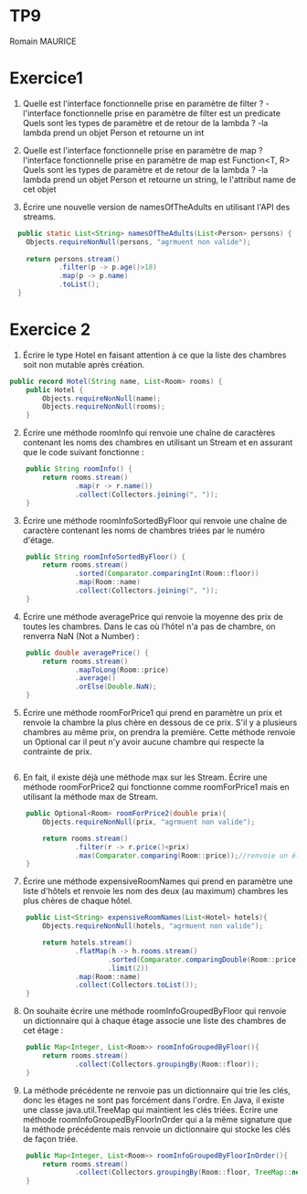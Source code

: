 TP9
===
Romain MAURICE

Exercice1
========
1) Quelle est l'interface fonctionnelle prise en paramètre de filter ?
-l'interface fonctionnelle prise en paramètre de filter est un predicate
Quels sont les types de paramètre et de retour de la lambda ?
-la lambda prend un objet Person et retourne un int

2) Quelle est l'interface fonctionnelle prise en paramètre de map ?
l'interface fonctionnelle prise en paramètre de map est Function<T, R>
Quels sont les types de paramètre et de retour de la lambda ?
-la lambda prend un objet Person et retourne un string, le l'attribut name de cet objet

3) Écrire une nouvelle version de namesOfTheAdults en utilisant l'API des streams.
```java
  public static List<String> namesOfTheAdults(List<Person> persons) {
	Objects.requireNonNull(persons, "agrmuent non valide");
	      
    return persons.stream()
    		.filter(p -> p.age()>18)
    		.map(p -> p.name)
    		.toList();
  }
```
Exercice 2
==========
1) Écrire le type Hotel en faisant attention à ce que la liste des chambres soit non mutable après création.
```java
public record Hotel(String name, List<Room> rooms) {
	public Hotel {
		Objects.requireNonNull(name);
		Objects.requireNonNull(rooms);
	}
```
2) Écrire une méthode roomInfo qui renvoie une chaîne de caractères contenant les noms des chambres en utilisant un Stream et en assurant que le code suivant fonctionne :
```java
	public String roomInfo() {
		return rooms.stream()
				.map(r -> r.name())
				.collect(Collectors.joining(", "));
	}
```
3) Écrire une méthode roomInfoSortedByFloor qui renvoie une chaîne de caractère contenant les noms de chambres triées par le numéro d'étage.
```java
	public String roomInfoSortedByFloor() {
		return rooms.stream()
				.sorted(Comparator.comparingInt(Room::floor))
				.map(Room::name)
				.collect(Collectors.joining(", "));				
	}
```
4) Écrire une méthode averagePrice qui renvoie la moyenne des prix de toutes les chambres. Dans le cas où l’hôtel n'a pas de chambre, on renverra NaN (Not a Number) :
```java
	public double averagePrice() {		
		return rooms.stream()
				.mapToLong(Room::price)
				.average()
				.orElse(Double.NaN);
	}
```
5) Écrire une méthode roomForPrice1 qui prend en paramètre un prix et renvoie la chambre la plus chère en dessous de ce prix. S'il y a plusieurs chambres au même prix, on prendra la première. Cette méthode renvoie un Optional car il peut n'y avoir aucune chambre qui respecte la contrainte de prix.
```java
```
6) En fait, il existe déjà une méthode max sur les Stream. Écrire une méthode roomForPrice2 qui fonctionne comme roomForPrice1 mais en utilisant la méthode max de Stream.
```java
	public Optional<Room> roomForPrice2(double prix){
		Objects.requireNonNull(prix, "agrmuent non valide");

		return rooms.stream()
				.filter(r -> r.price()<prix)
				.max(Comparator.comparing(Room::price));//renvoie un élément		
	}
```
7) Écrire une méthode expensiveRoomNames qui prend en paramètre une liste d'hôtels et renvoie les nom des deux (au maximum) chambres les plus chères de chaque hôtel.
```java
	public List<String> expensiveRoomNames(List<Hotel> hotels){
		Objects.requireNonNull(hotels, "agrmuent non valide");

        return hotels.stream()
        		.flatMap(h -> h.rooms.stream()
        				.sorted(Comparator.comparingDouble(Room::price).reversed())
        				.limit(2))
        		.map(Room::name)
        		.collect(Collectors.toList());
	}
```
8) On souhaite écrire une méthode roomInfoGroupedByFloor qui renvoie un dictionnaire qui à chaque étage associe une liste des chambres de cet étage :
```java
	public Map<Integer, List<Room>> roomInfoGroupedByFloor(){
		return rooms.stream()
				.collect(Collectors.groupingBy(Room::floor));
	}
```
9) La méthode précédente ne renvoie pas un dictionnaire qui trie les clés, donc les étages ne sont pas forcément dans l'ordre. En Java, il existe une classe java.util.TreeMap qui maintient les clés triées. Écrire une méthode roomInfoGroupedByFloorInOrder qui a la même signature que la méthode précédente mais renvoie un dictionnaire qui stocke les clés de façon triée.
```java
	public Map<Integer, List<Room>> roomInfoGroupedByFloorInOrder(){
		return rooms.stream()
				.collect(Collectors.groupingBy(Room::floor, TreeMap::new, Collectors.toList()));
	}
```




